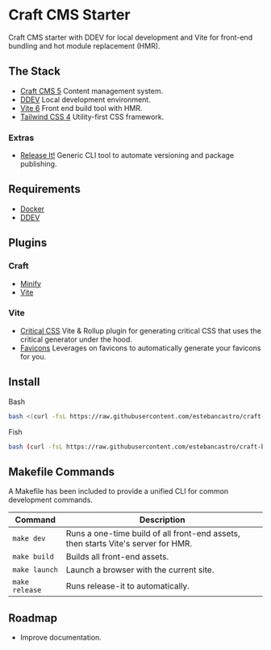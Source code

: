 # Craft CMS Starter

Craft CMS starter with DDEV for local development and Vite for front-end bundling and hot module replacement (HMR).

## The Stack

- [Craft CMS 5](https://craftcms.com) Content management system.
- [DDEV](https://ddev.com) Local development environment.
- [Vite 6](https://vitejs.dev) Front end build tool with HMR.
- [Tailwind CSS 4](https://tailwindcss.com) Utility-first CSS framework.

### Extras
- [Release It!](https://github.com/release-it/release-it) Generic CLI tool to automate versioning and package publishing.

## Requirements

- [Docker](https://www.docker.com)
- [DDEV](https://ddev.com)

## Plugins

### Craft

- [Minify](https://plugins.craftcms.com/minify)
- [Vite](https://plugins.craftcms.com/vite)

### Vite

- [Critical CSS](https://github.com/nystudio107/rollup-plugin-critical) Vite & Rollup plugin for generating critical CSS that uses the critical generator under the hood.
- [Favicons](https://github.com/khalwat/vite-plugin-favicon) Leverages on favicons to automatically generate your favicons for you.

## Install

Bash
```bash
bash <(curl -fsL https://raw.githubusercontent.com/estebancastro/craft-boilerplate/main/install.sh)
```

Fish
```bash
bash (curl -fsL https://raw.githubusercontent.com/estebancastro/craft-boilerplate/main/install.sh | psub)
```

## Makefile Commands

A Makefile has been included to provide a unified CLI for common development commands.

| Command | Description |
| -------- | ------- |
| `make dev` | Runs a one-time build of all front-end assets, then starts Vite's server for HMR. |
| `make build` | Builds all front-end assets. |
| `make launch` | Launch a browser with the current site. |
| `make release` | Runs release-it to automatically. |

## Roadmap

- Improve documentation.
